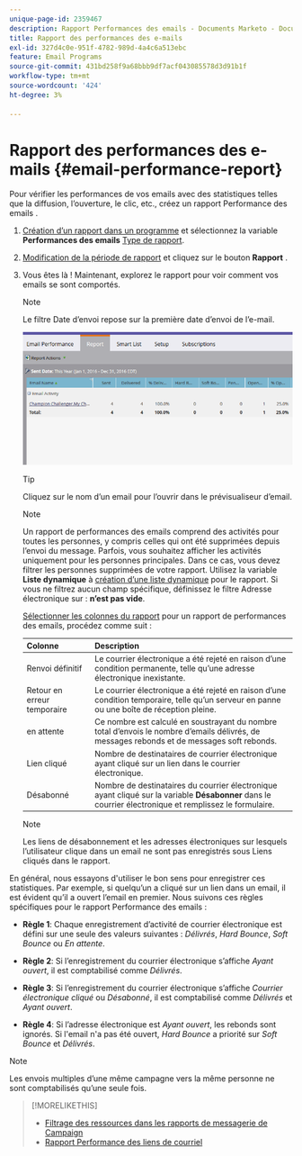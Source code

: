 ```yaml
---
unique-page-id: 2359467
description: Rapport Performances des emails - Documents Marketo - Documentation du produit
title: Rapport des performances des e-mails
exl-id: 327d4c0e-951f-4782-989d-4a4c6a513ebc
feature: Email Programs
source-git-commit: 431bd258f9a68bbb9df7acf043085578d3d91b1f
workflow-type: tm+mt
source-wordcount: '424'
ht-degree: 3%

---
```


# Rapport des performances des e-mails {#email-performance-report}

Pour vérifier les performances de vos emails avec des statistiques telles que la diffusion, l’ouverture, le clic, etc., créez un rapport Performance des emails .

1. [Création d’un rapport dans un programme](/help/marketo/product-docs/reporting/basic-reporting/creating-reports/create-a-report-in-a-program.md) et sélectionnez la variable **Performances des emails** [Type de rapport](/help/marketo/product-docs/reporting/basic-reporting/report-types/report-type-overview.md).
1. [Modification de la période de rapport](/help/marketo/product-docs/reporting/basic-reporting/editing-reports/change-a-report-time-frame.md) et cliquez sur le bouton **Rapport** .
1. Vous êtes là ! Maintenant, explorez le rapport pour voir comment vos emails se sont comportés.

   >[!NOTE]
   >
   >Le filtre Date d’envoi repose sur la première date d’envoi de l’e-mail.

   ![](assets/email-performance-report.png)

   >[!TIP]
   >
   >Cliquez sur le nom d’un email pour l’ouvrir dans le prévisualiseur d’email.

   >[!NOTE]
   >
   >Un rapport de performances des emails comprend des activités pour toutes les personnes, y compris celles qui ont été supprimées depuis l’envoi du message. Parfois, vous souhaitez afficher les activités uniquement pour les personnes principales. Dans ce cas, vous devez filtrer les personnes supprimées de votre rapport. Utilisez la variable **Liste dynamique** à [création d’une liste dynamique](/help/marketo/product-docs/core-marketo-concepts/smart-lists-and-static-lists/creating-a-smart-list/create-a-smart-list.md) pour le rapport. Si vous ne filtrez aucun champ spécifique, définissez le filtre Adresse électronique sur : **n’est pas vide**.

   [Sélectionner les colonnes du rapport](/help/marketo/product-docs/reporting/basic-reporting/editing-reports/select-report-columns.md) pour un rapport de performances des emails, procédez comme suit :

   | Colonne | Description |
   |---|---|
   | Renvoi définitif | Le courrier électronique a été rejeté en raison d’une condition permanente, telle qu’une adresse électronique inexistante. |
   | Retour en erreur temporaire | Le courrier électronique a été rejeté en raison d’une condition temporaire, telle qu’un serveur en panne ou une boîte de réception pleine. |
   | en attente | Ce nombre est calculé en soustrayant du nombre total d’envois le nombre d’emails délivrés, de messages rebonds et de messages soft rebonds. |
   | Lien cliqué | Nombre de destinataires de courrier électronique ayant cliqué sur un lien dans le courrier électronique. |
   | Désabonné | Nombre de destinataires du courrier électronique ayant cliqué sur la variable **Désabonner** dans le courrier électronique et remplissez le formulaire. |

   >[!NOTE]
   >
   >Les liens de désabonnement et les adresses électroniques sur lesquels l’utilisateur clique dans un email ne sont pas enregistrés sous Liens cliqués dans le rapport.

En général, nous essayons d&#39;utiliser le bon sens pour enregistrer ces statistiques. Par exemple, si quelqu’un a cliqué sur un lien dans un email, il est évident qu’il a ouvert l’email en premier. Nous suivons ces règles spécifiques pour le rapport Performance des emails :

* **Règle 1**: Chaque enregistrement d’activité de courrier électronique est défini sur une seule des valeurs suivantes : _Délivrés_, _Hard Bounce_, _Soft Bounce_ ou _En attente_.

* **Règle 2**: Si l’enregistrement du courrier électronique s’affiche *Ayant ouvert*, il est comptabilisé comme *Délivrés*.

* **Règle 3**: Si l’enregistrement du courrier électronique s’affiche _Courrier électronique cliqué_ ou _Désabonné_, il est comptabilisé comme _Délivrés_ et _Ayant ouvert_.

* **Règle 4**: Si l’adresse électronique est _Ayant ouvert_, les rebonds sont ignorés. Si l&#39;email n&#39;a pas été ouvert, _Hard Bounce_ a priorité sur _Soft Bounce_ et _Délivrés_.

>[!NOTE]
>
>Les envois multiples d’une même campagne vers la même personne ne sont comptabilisés qu’une seule fois.

>[!MORELIKETHIS]
>
>* [Filtrage des ressources dans les rapports de messagerie de Campaign](/help/marketo/product-docs/reporting/basic-reporting/report-activity/filter-assets-in-a-campaign-email-reports.md)
>* [Rapport Performance des liens de courriel](/help/marketo/product-docs/email-marketing/email-programs/email-program-data/email-link-performance-report.md)
